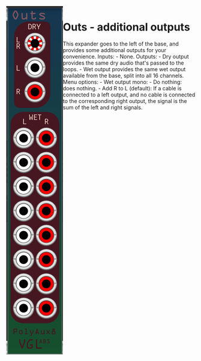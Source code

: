 <img align="left" src="Outs.png">

# Outs - additional outputs

This expander goes to the left of the base, and provides some additional outputs for your convenience.
Inputs: 
    - None.
Outputs: 
    - Dry output provides the same dry audio that's passed to the loops.
    - Wet output provides the same wet output available from the base, split into all 16 channels.
Menu options:
    - Wet output mono:
        - Do nothing: does nothing.
        - Add R to L (default): If a cable is connected to a left output, and no cable is connected to the corresponding right output, the signal is the sum of the left and right signals.
